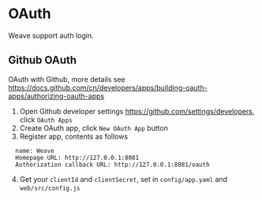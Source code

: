 # OAuth

Weave support auth login.

## Github OAuth
OAuth with Github, more details see https://docs.github.com/cn/developers/apps/building-oauth-apps/authorizing-oauth-apps
1. Open Github developer settings https://github.com/settings/developers, click `OAuth Apps`
2. Create OAuth app, click `New OAuth App` button
3. Register app, contents as follows
```
  name: Weave
  Homepage URL: http://127.0.0.1:8081
  Authorization callback URL: http://127.0.0.1:8081/oauth
  ```
4. Get your `clientId` and `clientSecret`, set in `config/app.yaml` and `web/src/config.js`

